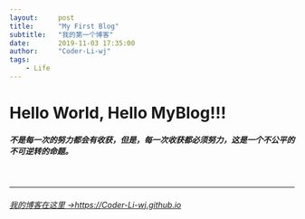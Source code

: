 ```yaml
---
layout:     post
title:      "My First Blog"
subtitle:   "我的第一个博客"
date:       2019-11-03 17:35:00
author:     "Coder-Li-wj"
tags:
    - Life
---
```


# Hello World, Hello MyBlog!!!
##### 不是每一次的努力都会有收获，但是，每一次收获都必须努力，这是一个不公平的不可逆转的命题。
<br> 
<hr>

###### [我的博客在这里 &rarr;](https://Coder-Li-wj.github.io)https://Coder-Li-wj.github.io